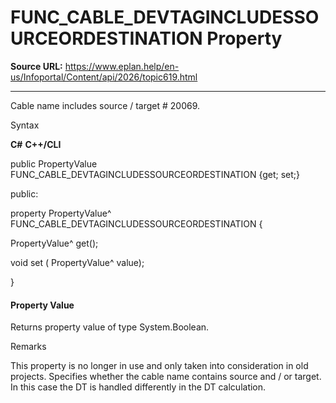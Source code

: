 # FUNC_CABLE_DEVTAGINCLUDESSOURCEORDESTINATION Property

**Source URL:** https://www.eplan.help/en-us/Infoportal/Content/api/2026/topic619.html

---

Cable name includes source / target # 20069.

Syntax

**C#**
**C++/CLI**


public PropertyValue FUNC_CABLE_DEVTAGINCLUDESSOURCEORDESTINATION {get; set;}

public:

property PropertyValue^ FUNC_CABLE_DEVTAGINCLUDESSOURCEORDESTINATION {

   PropertyValue^ get();

   void set (    PropertyValue^ value);

}


#### Property Value

Returns property value of type System.Boolean.

Remarks

This property is no longer in use and only taken into consideration in old projects. Specifies whether the cable name contains source and / or target. In this case the DT is handled differently in the DT calculation.

